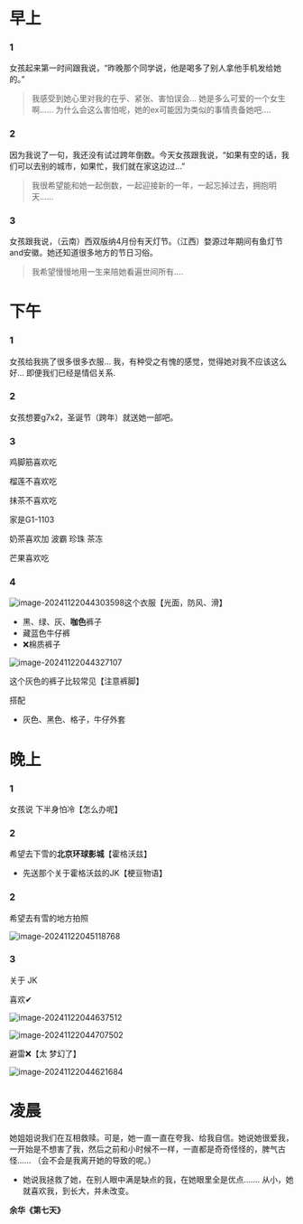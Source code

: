 # 早上

### 1

女孩起来第一时间跟我说，“昨晚那个同学说，他是喝多了别人拿他手机发给她的。”

>  我感受到她心里对我的在乎、紧张、害怕误会... 她是多么可爱的一个女生啊...... 为什么会这么害怕呢，她的ex可能因为类似的事情责备她吧....

### 2

因为我说了一句，我还没有试过跨年倒数。今天女孩跟我说，“如果有空的话，我们可以去别的城市，如果忙，我们就在家这边过...”

> 我很希望能和她一起倒数，一起迎接新的一年，一起忘掉过去，拥抱明天......



### 3

女孩跟我说，（云南）西双版纳4月份有天灯节。（江西）婺源过年期间有鱼灯节 and安徽。她还知道很多地方的节日习俗。

>  我希望慢慢地用一生来陪她看遍世间所有....



# 下午

### 1

女孩给我挑了很多很多衣服... 我，有种受之有愧的感觉，觉得她对我不应该这么好... 即便我们已经是情侣关系.

### 2

女孩想要g7x2，圣诞节（跨年）就送她一部吧。

### 3

鸡脚筋喜欢吃

榴莲不喜欢吃

抹茶不喜欢吃

家是G1-1103

奶茶喜欢加 波霸 珍珠 茶冻

芒果喜欢吃



### 4

![image-20241122044303598](https://cdn.jsdelivr.net/gh/ThousandLayerCake/picbed/image-20241122044303598.png)这个衣服【光面，防风、滑】

- 黑、绿、灰、**咖色**裤子
- 藏蓝色牛仔裤
- ❌棉质裤子



![image-20241122044327107](https://cdn.jsdelivr.net/gh/ThousandLayerCake/picbed/image-20241122044327107.png)

这个灰色的裤子比较常见【注意裤脚】

搭配

- 灰色、黑色、格子，牛仔外套



# 晚上

### 1

女孩说 下半身怕冷【怎么办呢】



### 2

希望去下雪的**北京环球影城**【霍格沃兹】

- 先送那个关于霍格沃兹的JK【梗豆物语】



### 2

希望去有雪的地方拍照

![image-20241122045118768](https://cdn.jsdelivr.net/gh/ThousandLayerCake/picbed/image-20241122045118768.png)





### 3

关于 JK

喜欢✔

![image-20241122044637512](https://cdn.jsdelivr.net/gh/ThousandLayerCake/picbed/image-20241122044637512.png)

![image-20241122044707502](https://cdn.jsdelivr.net/gh/ThousandLayerCake/picbed/image-20241122044707502.png)

避雷❌【太 梦幻了】

![image-20241122044621684](https://cdn.jsdelivr.net/gh/ThousandLayerCake/picbed/image-20241122044621684.png)







# 凌晨

她姐姐说我们在互相救赎。可是，她一直一直在夸我、给我自信。她说她很爱我，一开始是不想害了我，然后之前和小时候不一样，一直都是奇奇怪怪的，脾气古怪...... （会不会是我离开她的导致的呢。）

- 她说我拯救了她，在别人眼中满是缺点的我，在她眼里全是优点....... 从小，她就喜欢我，到长大，并未改变。



**余华《第七天》**



